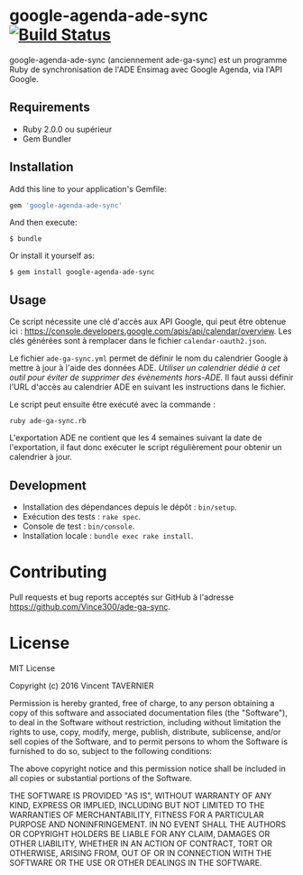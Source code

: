 # google-agenda-ade-sync [![Build Status](https://travis-ci.org/Vince300/ade-ga-sync.svg?branch=version-1.0)](https://travis-ci.org/Vince300/ade-ga-sync)

google-agenda-ade-sync (anciennement ade-ga-sync) est un programme Ruby de
synchronisation de l'ADE Ensimag avec Google Agenda, via l'API Google.

## Requirements

* Ruby 2.0.0 ou supérieur
* Gem Bundler

## Installation

Add this line to your application's Gemfile:

```ruby
gem 'google-agenda-ade-sync'
```

And then execute:

    $ bundle

Or install it yourself as:

    $ gem install google-agenda-ade-sync

## Usage

Ce script nécessite une clé d'accès aux API Google, qui peut être obtenue ici :
https://console.developers.google.com/apis/api/calendar/overview. Les clés
générées sont à remplacer dans le fichier `calendar-oauth2.json`.

Le fichier `ade-ga-sync.yml` permet de définir le nom du calendrier Google à 
mettre à jour à l'aide des données ADE. *Utiliser un calendrier dédié à cet 
outil pour éviter de supprimer des évènements hors-ADE.* Il faut aussi définir
l'URL d'accès au calendrier ADE en suivant les instructions dans le fichier.

Le script peut ensuite être exécuté avec la commande :

```
ruby ade-ga-sync.rb
```

L'exportation ADE ne contient que les 4 semaines suivant la date de 
l'exportation, il faut donc exécuter le script régulièrement pour obtenir un
calendrier à jour.

## Development

* Installation des dépendances depuis le dépôt : `bin/setup`.
* Exécution des tests : `rake spec`.
* Console de test : `bin/console`.
* Installation locale : `bundle exec rake install`.

# Contributing

Pull requests et bug reports acceptés sur GitHub à l'adresse https://github.com/Vince300/ade-ga-sync.

# License

MIT License

Copyright (c) 2016 Vincent TAVERNIER

Permission is hereby granted, free of charge, to any person obtaining a copy
of this software and associated documentation files (the "Software"), to deal
in the Software without restriction, including without limitation the rights
to use, copy, modify, merge, publish, distribute, sublicense, and/or sell
copies of the Software, and to permit persons to whom the Software is
furnished to do so, subject to the following conditions:

The above copyright notice and this permission notice shall be included in all
copies or substantial portions of the Software.

THE SOFTWARE IS PROVIDED "AS IS", WITHOUT WARRANTY OF ANY KIND, EXPRESS OR
IMPLIED, INCLUDING BUT NOT LIMITED TO THE WARRANTIES OF MERCHANTABILITY,
FITNESS FOR A PARTICULAR PURPOSE AND NONINFRINGEMENT. IN NO EVENT SHALL THE
AUTHORS OR COPYRIGHT HOLDERS BE LIABLE FOR ANY CLAIM, DAMAGES OR OTHER
LIABILITY, WHETHER IN AN ACTION OF CONTRACT, TORT OR OTHERWISE, ARISING FROM,
OUT OF OR IN CONNECTION WITH THE SOFTWARE OR THE USE OR OTHER DEALINGS IN THE
SOFTWARE.
